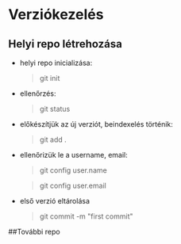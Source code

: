 # Verziókezelés
## Helyi repo létrehozása

- helyi repo inicializása:
    > git init
- ellenőrzés:
    > git status
- előkészítjük az új verziót, beindexelés történik: 
    > git add .
- ellenőrizük le a username, email:
    > git config user.name

    > git config user.email 
- első verzió eltárolása
    > git commit -m "first commit" 

##További repo